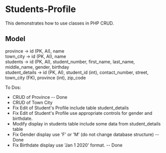 # Students-Profile

This demonstrates how to use classes in PHP CRUD.

## Model

province -> id (PK, AI), name  
town_city -> id (PK, AI), name  
students -> id (PK, AI), student_number, first_name, last_name, middle_name, gender, birthday  
student_details -> id (PK, AI), student_id (int), contact_number, street, town_city (FK), province (int), zip_code

To Dos:

- CRUD of Province -- Done
- CRUD of Town City
- Fix Edit of Student's Profile include table student_details
- Fix Edit of Student's Profile use appropriate controls for gender and birthdate.
- Modify display in students table include some data from student_details table
- Fix Gender display use 'F' or 'M' (do not change database structure) -- Done
- Fix Birthdate display use 'Jan 1 2020' format. -- Done
